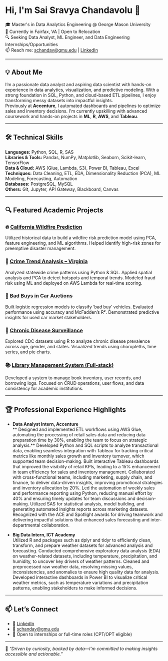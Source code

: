 # Hi, I'm Sai Sravya Chandavolu 👋

🎓 Master's in Data Analytics Engineering @ George Mason University  
📍 Currently in Fairfax, VA | Open to Relocation  
🔍 Seeking Data Analyst, ML Engineer, and Data Engineering Internships/Opportunities  
📫 Reach me: [schandav@gmu.edu](mailto:schandav@gmu.edu) | [LinkedIn](https://www.linkedin.com/in/sai-shravya-ch)

---

## 💡 About Me

I’m a passionate data analyst and aspiring data scientist with hands-on experience in data analytics, visualization, and predictive modeling. With a strong foundation in SQL, Python, and cloud-based ETL pipelines, I enjoy transforming messy datasets into impactful insights.  
Previously at **Accenture**, I automated dashboards and pipelines to optimize sales and inventory decisions. I'm currently upskilling with advanced coursework and hands-on projects in **ML**, **R**, **AWS**, and **Tableau**.

---

## 🛠️ Technical Skills

**Languages:** Python, SQL, R, SAS  
**Libraries & Tools:** Pandas, NumPy, Matplotlib, Seaborn, Scikit-learn, TensorFlow  
**Data & Cloud:** AWS (Glue, Lambda, S3), Power BI, Tableau, Excel  
**Techniques:** Data Cleaning, ETL, EDA, Dimensionality Reduction (PCA), ML Modeling, Forecasting, Automation  
**Databases:** PostgreSQL, MySQL  
**Others:** Git, Jupyter, API Gateway, Blackboard, Canvas  

---

## 🔍 Featured Academic Projects

### 🔥 [California Wildfire Prediction](https://github.com/SaiSravyaCh/California-wildfire-project)
Utilized historical data to build a wildfire risk prediction model using PCA, feature engineering, and ML algorithms. Helped identify high-risk zones for preemptive disaster management.

### 🚓 [Crime Trend Analysis – Virginia](https://github.com/SaiSravyaCh/Crime-analysis-project)
Analyzed statewide crime patterns using Python & SQL. Applied spatial analysis and PCA to detect hotspots and temporal trends. Modeled fraud risk using ML and deployed on AWS Lambda for real-time scoring.

### 🚗 [Bad Buys in Car Auctions](https://github.com/SaiSravyaCh/Bad-buys-project)
Built logistic regression models to classify ‘bad buy’ vehicles. Evaluated performance using accuracy and McFadden’s R². Demonstrated predictive insights for used car market stakeholders.

### 🧬 [Chronic Disease Surveillance](https://github.com/SaiSravyaCh/Chronic-Disease-Analysis)
Explored CDC datasets using R to analyze chronic disease prevalence across age, gender, and states. Visualized trends using choropleths, time series, and pie charts.

### 📚 [Library Management System (Full-stack)](https://github.com/SaiSravyaCh/Library-Management-System-project)
Developed a system to manage book inventory, user records, and borrowing logs. Focused on CRUD operations, user flows, and data consistency for academic institutions.

---

## 🏆 Professional Experience Highlights

- **Data Analyst Intern, Accenture**  
** Designed and implemented ETL workflows using AWS Glue, automating the processing of retail sales data and reducing data preparation time by 30%, enabling the team to focus on strategic analysis.**
Developed Python and SQL scripts to analyze transactional data, enabling seamless integration with Tableau for tracking critical metrics like monthly sales growth and inventory turnover, which supported team decision-making.
Built interactive Tableau dashboards that improved the visibility of retail KPIs, leading to a 15% enhancement in team efficiency for sales and inventory management.
Collaborated with cross-functional teams, including marketing, supply chain, and finance, to deliver data-driven insights, improving promotional strategies and inventory allocation by 20%.
Led the automation of weekly sales and performance reporting using Python, reducing manual effort by 40% and ensuring timely updates for team discussions and decision-making.
Utilized SAS for statistical analysis, model building, and generating automated insights reports across marketing datasets.
Recognized with the ACE and Spotlight awards for driving teamwork and delivering impactful solutions that enhanced sales forecasting and inter-departmental collaboration.

- **Big Data Intern, ICT Academy**  
Utilized R and packages such as dplyr and tidyr to efficiently clean, transform, and prepare weather datasets for advanced analysis and forecasting.
Conducted comprehensive exploratory data analysis (EDA) on weather-related datasets, including temperature, precipitation, and humidity, to uncover key drivers of weather patterns.
Cleaned and preprocessed raw weather data, resolving missing values, inconsistencies, and anomalies to ensure high quality data for analysis.
Developed interactive dashboards in Power BI to visualize critical weather metrics, such as temperature variations and precipitation patterns, enabling stakeholders to make informed decisions.

---

## 📫 Let’s Connect

- 💼 [LinkedIn](https://www.linkedin.com/in/sai-shravya-ch)  
- 📧 [schandav@gmu.edu](mailto:schandav@gmu.edu)  
- 📍 Open to internships or full-time roles (CPT/OPT eligible)

---

📌 *“Driven by curiosity, backed by data—I'm committed to making insights accessible and actionable.”*
